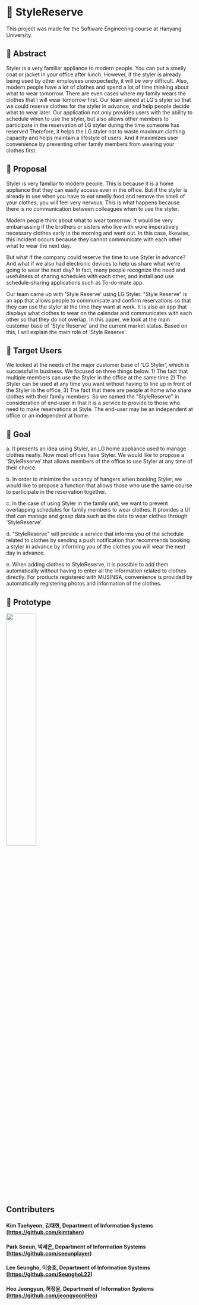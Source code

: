 # :necktie: StyleReserve
This project was made for the Software Engineering course at Hanyang University.<div>

## :pushpin: Abstract
Styler is a very familiar appliance to modern people. You can put a smelly coat or jacket in your office after lunch. However, if the styler is already being used by other employees unexpectedly, it will be very difficult. Also, modern people have a lot of clothes and spend a lot of time thinking about what to wear tomorrow. There are even cases where my family wears the clothes that I will wear tomorrow first.
Our team aimed at LG's styler so that we could reserve clothes for the styler in advance, and help people decide what to wear later. Our application not only provides users with the ability to schedule when to use the styler, but also allows other members to participate in the reservation of LG styler during the time someone has reserved Therefore, it helps the LG styler not to waste maximum clothing capacity and helps maintain a lifestyle of users. And it maximizes user convenience by preventing other family members from wearing your clothes first.

## :pushpin: Proposal
Styler is very familiar to modern people. This is because it is a home appliance that they can easily access even in the office. But if the styler is already in use when you have to eat smelly food and remove the smell of your clothes, you will feel very nervous. This is what happens because there is no communication between colleagues when to use the styler.

Modern people think about what to wear tomorrow. It would be very embarrassing if the brothers or sisters who live with wore imperatively necessary clothes early in the morning and went out. In this case, likewise, this incident occurs because they cannot communicate with each other what to wear the next day.

But what if the company could reserve the time to use Styler in advance? And what if we also had electronic devices to help us share what we're going to wear the next day? In fact, many people recognize the need and usefulness of sharing schedules with each other, and install and use schedule-sharing applications such as To-do-mate app.
  
Our team came up with 'Style Reserve' using LG Styler. "Style Reserve" is an app that allows people to communicate and confirm reservations so that they can use the styler at the time they want at work. It is also an app that displays what clothes to wear on the calendar and communicates with each other so that they do not overlap. In this paper, we look at the main customer base of 'Style Reserve' and the current market status. Based on this, I will explain the main role of 'Style Reserve'.

  
## :pushpin: Target Users
We looked at the needs of the major customer base of 'LG Styler', which is successful in business. We focused on three things below. 1) The fact that multiple members can use the Styler in the office at the same time 2) The Styler can be used at any time you want without having to line up in front of the Styler in the office, 3) The fact that there are people at home who share clothes with their family members. So we named the "StyleReserve" in consideration of end-user in that it is a service to provide to those who need to make reservations at Style. The end-user may be an independent at office or an independent at home.
  
## :pushpin: Goal

a. It presents an idea using Styler, an LG home appliance used to manage clothes neatly. Now most offices have Styler. We would like to propose a 'StyleReserve' that allows members of the office to use Styler at any time of their choice.

b. In order to minimize the vacancy of hangers when booking Styler, we would like to propose a function that allows those who use the same course to participate in the reservation together.

c. In the case of using Styler in the family unit, we want to prevent overlapping schedules for family members to wear clothes. It provides a UI that can manage and grasp data such as the date to wear clothes through 'StyleReserve'.
  
d. "StyleReserve" will provide a service that informs you of the schedule related to clothes by sending a push notification that recommends booking a styler in advance by informing you of the clothes you will wear the next day in advance. 

e. When adding clothes to StyleReserve, it is possible to add them automatically without having to enter all the information related to clothes directly. For products registered with MUSINSA, convenience is provided by automatically registering photos and information of the clothes.
  
## :pushpin: Prototype

<img src="https://user-images.githubusercontent.com/117427127/205932947-946f6497-16d1-46d8-9a0d-362795b3f056.jpg" width="40%"></img>

## Contributers
#### Kim Taehyeon, 김태현, Department of Information Systems (https://github.com/kimtahen) <div>
#### Park Seeun, 박세은, Department of Information Systems (https://github.com/seeunplayer) <div>
#### Lee Seungho, 이승호, Department of Information Systems (https://github.com/SeunghoL22) <div> 
#### Heo Jeongyun, 허정윤, Department of Information Systems (https://github.com/jeongyoonHeo) <div>
